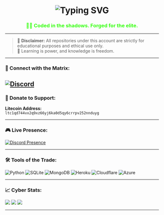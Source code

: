 <h1 align="center"><img src="https://readme-typing-svg.demolab.com?font=Fira+Code&size=30&pause=1000&color=00FF00&vCenter=true&multiline=true&width=435&lines=Hey+%F0%9F%91%8B%2C+I'm+Termwave.;I+Create+Ultimate+Tools.+" alt="Typing SVG" /></h1>
<h3 align="center" style="color: #39ff14;">👨‍💻 Coded in the shadows. Forged for the elite.</h3>

---

> 🚨 **Disclaimer:** All repositories under this account are strictly for educational purposes and ethical use only.  
> 🧠 Learning is power, and knowledge is freedom.

---

### 📡 Connect with the Matrix:
[![Discord](https://img.shields.io/badge/Discord-Termwave%20HQ-%237289DA?logo=discord&logoColor=white)](https://discord.gg/tZQTSSyqVw)
---

### 🧬 Donate to Support:
**Litecoin Address:**  
<code>ltc1qd744vx2q9xz66yj6ka0d5qy6crrpv252nnduyg</code>

---

### 🎮 Live Presence:
[![Discord Presence](https://lanyard.cnrad.dev/api/1188712861510422549)](https://discord.com/users/1188712861510422549)

---

### 🛠️ Tools of the Trade:
![Python](https://img.shields.io/badge/-Python-black?style=flat-square&logo=python)
![SQLite](https://img.shields.io/badge/-SQLite-003B57?style=flat-square&logo=sqlite)
![MongoDB](https://img.shields.io/badge/-MongoDB-4DB33D?style=flat-square&logo=mongodb)
![Heroku](https://img.shields.io/badge/-Heroku-430098?style=flat-square&logo=heroku)
![Cloudflare](https://img.shields.io/badge/-Cloudflare-F38020?style=flat-square&logo=cloudflare)
![Azure](https://img.shields.io/badge/-Azure-0072C6?style=flat-square&logo=microsoft-azure)

---

### 📈 Cyber Stats:
![](https://github-readme-stats.vercel.app/api?username=termwave&theme=tokyonight&show_icons=true)
![](https://github-readme-streak-stats.herokuapp.com/?user=termwave&theme=tokyonight)
![](https://github-readme-stats.vercel.app/api/top-langs/?username=termwave&layout=compact&theme=tokyonight)

---
